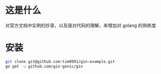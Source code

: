 # 这是什么

对官方文档中实例的抄录，以及我对代码的理解，来增加对 golang 的熟练度

# 安装

```bash
git clone git@github.com:tim0991/gin-example.git
go get -u github.com/gin-gonic/gin
```
